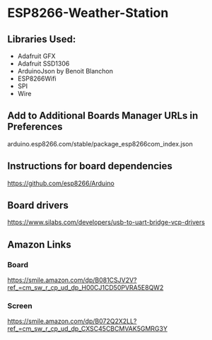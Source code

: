 # ESP8266-Weather-Station

## Libraries Used:
- Adafruit GFX
- Adafruit SSD1306
- ArduinoJson by Benoit Blanchon
- ESP8266Wifi
- SPI
- Wire

## Add to Additional Boards Manager URLs in Preferences
arduino.esp8266.com/stable/package_esp8266com_index.json

## Instructions for board dependencies
https://github.com/esp8266/Arduino

## Board drivers
https://www.silabs.com/developers/usb-to-uart-bridge-vcp-drivers

## Amazon Links

### Board
https://smile.amazon.com/dp/B081CSJV2V?ref_=cm_sw_r_cp_ud_dp_H00CJ1CD50PVRA5E8QW2

### Screen
https://smile.amazon.com/dp/B072Q2X2LL?ref_=cm_sw_r_cp_ud_dp_CXSC45CBCMVAK5GMRG3Y
